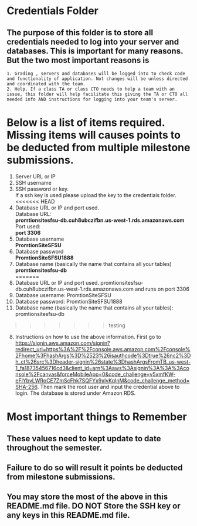 # Credentials Folder

## The purpose of this folder is to store all credentials needed to log into your server and databases. This is important for many reasons. But the two most important reasons is
    1. Grading , servers and databases will be logged into to check code and functionality of application. Not changes will be unless directed and coordinated with the team.
    2. Help. If a class TA or class CTO needs to help a team with an issue, this folder will help facilitate this giving the TA or CTO all needed info AND instructions for logging into your team's server. 


# Below is a list of items required. Missing items will causes points to be deducted from multiple milestone submissions.

1. Server URL or IP
2. SSH username
3. SSH password or key.
    <br> If a ssh key is used please upload the key to the credentials folder.
<<<<<<< HEAD
4. Database URL or IP and port used.
<br>Database URL: <br><strong> promtionsitesfsu-db.cuh8ubczifbn.us-west-1.rds.amazonaws.com </strong>
<br>Port used: <br><strong>port 3306</strong><br>
5. Database username<br>
<strong>PromtionSiteSFSU</strong><br>
7. Database password<br>
<strong>PromtionSiteSFSU1888</strong><br>
9. Database name (basically the name that contains all your tables)<br>
<strong>promtionsitesfsu-db</strong><br>
=======
4. Database URL or IP and port used. promtionsitesfsu-db.cuh8ubczifbn.us-west-1.rds.amazonaws.com and runs on port 3306
5. Database username: PromtionSiteSFSU
6. Database password: PromtionSiteSFSU1888
7. Database name (basically the name that contains all your tables): promtionsitesfsu-db
>>>>>>> testing
8. Instructions on how to use the above information.
First go to https://signin.aws.amazon.com/signin?redirect_uri=https%3A%2F%2Fconsole.aws.amazon.com%2Fconsole%2Fhome%3FhashArgs%3D%2523%26isauthcode%3Dtrue%26nc2%3Dh_ct%26src%3Dheader-signin%26state%3DhashArgsFromTB_us-west-1_fa18735456716cd3&client_id=arn%3Aaws%3Asignin%3A%3A%3Aconsole%2Fcanvas&forceMobileApp=0&code_challenge=v5xmfKW-eFlYbvLWRoCE7ZmScFhk7SQFYx9xlvKqInM&code_challenge_method=SHA-256. Then mark the root user and input the credential above to login. The database is stored under Amazon RDS. 

# Most important things to Remember
## These values need to kept update to date throughout the semester. <br>
## <strong>Failure to do so will result it points be deducted from milestone submissions.</strong><br>
## You may store the most of the above in this README.md file. DO NOT Store the SSH key or any keys in this README.md file.
